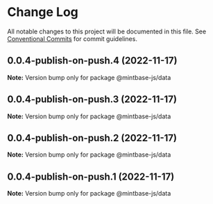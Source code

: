 # Change Log

All notable changes to this project will be documented in this file.
See [Conventional Commits](https://conventionalcommits.org) for commit guidelines.

## 0.0.4-publish-on-push.4 (2022-11-17)

**Note:** Version bump only for package @mintbase-js/data





## 0.0.4-publish-on-push.3 (2022-11-17)

**Note:** Version bump only for package @mintbase-js/data





## 0.0.4-publish-on-push.2 (2022-11-17)

**Note:** Version bump only for package @mintbase-js/data





## 0.0.4-publish-on-push.1 (2022-11-17)

**Note:** Version bump only for package @mintbase-js/data
